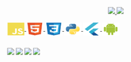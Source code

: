 <div align="center">
  <a href="https://github.com/luispimenta95">
  <img height="180em" src="https://github-readme-stats.vercel.app/api?username=luispimenta95&show_icons=true&theme=dark&include_all_commits=true&count_private=true"/>
  <img height="180em" src="https://github-readme-stats.vercel.app/api/top-langs/?username=luispimenta95&layout=compact&langs_count=7&theme=dark"/>
</div>
<div style="display: inline_block"><br>
    <img align="center" alt="Luis-Js" height="30" width="40" src="https://raw.githubusercontent.com/devicons/devicon/master/icons/javascript/javascript-plain.svg">
  <img align="center" alt="Luis-HTML" height="30" width="40" src="https://raw.githubusercontent.com/devicons/devicon/master/icons/html5/html5-original.svg">
  <img align="center" alt="Luis-CSS" height="30" width="40" src="https://raw.githubusercontent.com/devicons/devicon/master/icons/css3/css3-original.svg">
  <img align="center" alt="Luis-Python" height="30" width="40" src="https://raw.githubusercontent.com/devicons/devicon/master/icons/python/python-original.svg">
    <img align="center" alt="Luis-Flutter" height="30" width="40" src="https://raw.githubusercontent.com/devicons/devicon/master/icons/flutter/flutter-original.svg">
    <img align="center" alt="Luis-ads" height="30" width="40" src="https://raw.githubusercontent.com/devicons/devicon/master/icons/android/android-original.svg">


  
</div>
  
  ##
 
<div> 

 <a href="https://www.linkedin.com/in/luis-felipe-araujo-pimenta-60a1b7118/" target="_blank"><img src="https://img.shields.io/badge/-LinkedIn-%23333?style=for-the-badge&logo=linkedin&logoColor=white" target="_blank"></a> 
  <a href = "mailto:luisfelipearaujopimenta@gmail.com"><img src="https://img.shields.io/badge/-Gmail-%23333?style=for-the-badge&logo=gmail&logoColor=white" target="_blank"></a>
  <a href="https://www.instagram.com/_luispimenta_" target="_blank"><img src="https://img.shields.io/badge/-Instagram-%23333?style=for-the-badge&logo=instagram&logoColor=white" target="_blank"></a>
    <a href="https://wa.me/5561998690313" target="_blank"><img src="https://img.shields.io/badge/-WhatsApp-%23333?style=for-the-badge&logo=whatsapp&logoColor=white" target="_blank"></a>
  
</div>

